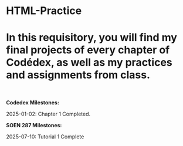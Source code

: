 # HTML-Practice
<h1>In this requisitory, you will find my final projects of every chapter of Codédex, as well as my practices and assignments from class. </h1>
</br>
<p> <b> Codedex Milestones: </b> </p>
<p>2025-01-02: Chapter 1 Completed.</p>


<p><b> SOEN 287 Milestones: </b></p>
<p>2025-07-10: Tutorial 1 Complete</p>
